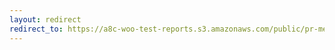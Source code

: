 ```yaml
---
layout: redirect
redirect_to: https://a8c-woo-test-reports.s3.amazonaws.com/public/pr-merge/43079/e2e/index.html
---
```

